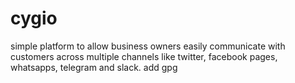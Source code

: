 # cygio
simple platform to allow business owners easily communicate with customers across multiple channels like twitter, facebook pages,
whatsapps, telegram and slack.
add gpg
